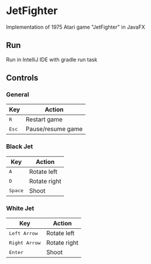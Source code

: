 # JetFighter

Implementation of 1975 Atari game "JetFighter" in JavaFX

## Run

Run in IntelliJ IDE with gradle run task

## Controls

### General

| Key            | Action            |
| -------------- | ----------------- |
| <kbd>R</kbd>   | Restart game      |
| <kbd>Esc</kbd> | Pause/resume game |

### Black Jet

| Key               | Action       |
| ----------------- | ------------ |
| <kbd>A     </kbd> | Rotate left  |
| <kbd>D     </kbd> | Rotate right |
| <kbd>Space </kbd> | Shoot        |

### White Jet

| Key                    | Action       |
| ---------------------- | ------------ |
| <kbd>Left Arrow </kbd> | Rotate left  |
| <kbd>Right Arrow</kbd> | Rotate right |
| <kbd>Enter      </kbd> | Shoot        |

